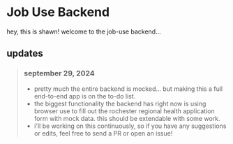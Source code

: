 # Job Use Backend
hey, this is shawn! welcome to the job-use backend...

## updates

> ### september 29, 2024
> - pretty much the entire backend is mocked... but making this a full end-to-end app is on the to-do list. 
> - the biggest functionality the backend has right now is using browser use to fill out the rochester regional health application form with mock data. this should be extendable with some work. 
> - i'll be working on this continuously, so if you have any suggestions or edits, feel free to send a PR or open an issue!